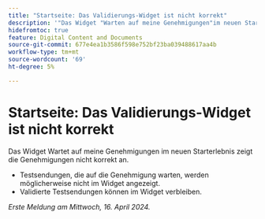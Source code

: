 ```yaml
---
title: "Startseite: Das Validierungs-Widget ist nicht korrekt"
description: '"Das Widget "Warten auf meine Genehmigungen"im neuen Starterlebnis zeigt die Genehmigungen nicht korrekt an."'
hidefromtoc: true
feature: Digital Content and Documents
source-git-commit: 677e4ea1b3586f598e752bf23ba039488617aa4b
workflow-type: tm+mt
source-wordcount: '69'
ht-degree: 5%

---
```



# Startseite: Das Validierungs-Widget ist nicht korrekt

<!-- WF, WFP-->

Das Widget Wartet auf meine Genehmigungen im neuen Starterlebnis zeigt die Genehmigungen nicht korrekt an.

* Testsendungen, die auf die Genehmigung warten, werden möglicherweise nicht im Widget angezeigt.
* Validierte Testsendungen können im Widget verbleiben.

_Erste Meldung am Mittwoch, 16. April 2024._
